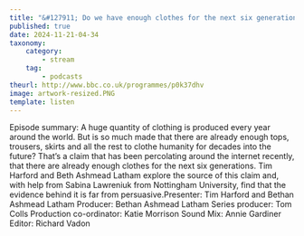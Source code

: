 ```yaml
---
title: "&#127911; Do we have enough clothes for the next six generations?"
published: true
date: 2024-11-21-04-34
taxonomy:
    category:
        - stream
    tag:
        - podcasts
theurl: http://www.bbc.co.uk/programmes/p0k37dhv
image: artwork-resized.PNG
template: listen
---
```


Episode summary: A huge quantity of clothing is produced every year around the world. But is so much made that there are already enough tops, trousers, skirts and all the rest to clothe humanity for decades into the future? That&rsquo;s a claim that has been percolating around the internet recently, that there are already enough clothes for the next six generations. Tim Harford and Beth Ashmead Latham explore the source of this claim and, with help from Sabina Lawreniuk from Nottingham University, find that the evidence behind it is far from persuasive.Presenter: Tim Harford and Bethan Ashmead Latham Producer: Bethan Ashmead Latham Series producer: Tom Colls Production co-ordinator: Katie Morrison Sound Mix: Annie Gardiner Editor: Richard Vadon
